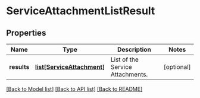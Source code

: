 # ServiceAttachmentListResult

## Properties
Name | Type | Description | Notes
------------ | ------------- | ------------- | -------------
**results** | [**list[ServiceAttachment]**](ServiceAttachment.md) | List of the Service Attachments. | [optional] 

[[Back to Model list]](../README.md#documentation-for-models) [[Back to API list]](../README.md#documentation-for-api-endpoints) [[Back to README]](../README.md)


